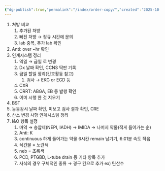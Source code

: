 ```yaml
---
{"dg-publish":true,"permalink":"/index/order-copy/","created":"2025-10-17T18:32:31.940+09:00","updated":"2025-10-28T15:03:42.788+09:00"}
---
```


1. 처방 비교
	1. 추가된 처방
	2. 빠진 처방 → 정규 시간에 문의 
	3. lab 중복, 추가 lab 확인
2. Anti: over ~hr 확인 
3. 인계시스템 정리 
	1. 익일 → 금일 로 변경
	2. Dx 날짜 확인, CCNS 딱판 기록 
	3. 금일 할일 정리(간호활동 참고)
		1. 검사 → EKG or EGD 등 
	4. CXR
	5. CRRT: ABGA, EB 등 발행 확인 
	6. 이미 시행 한 것 지우기 
4. BST
5. 능동감시 날짜 확인, 미보고 검사 결과 확인, CRE
6. 산소 변경 사항 인계시스템 정리 
7. I&O 항목 설정
	1. 마약 → 승압제(NEPI, IADH) → IMIDA → 나머지 약물(적게 들어가는 순)
	2. Anti: K 
	3. continuous 하게 들어가는 약물 6시칸 remain 남기기, 6:01분 속도 적음 
	4. 식간물 = 노란색 
	5. neb = 초록색
	6. PCD, PTGBD, L-tube drain 등 기타 항목 추가 
	7. 사식의 경우 구체적인 종류 → 경구 칸으로 추가 ex) 탄산수 